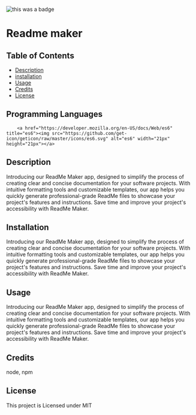 
![this was a badge](https://img.shields.io/badge/License-MIT-blue.svg)
# Readme maker

## Table of Contents
* [Description](#description)
* [installation](#installation)
* [Usage](#usage)
* [Credits](#credits)
* [License](#license)

## Programming Languages

        <a href="https://developer.mozilla.org/en-US/docs/Web/es6" title="es6"><img src="https://github.com/get-icon/geticon/raw/master/icons/es6.svg" alt="es6" width="21px" height="21px"></a>

## Description
Introducing our ReadMe Maker app, designed to simplify the process of creating clear and concise documentation for your software projects. With intuitive formatting tools and customizable templates, our app helps you quickly generate professional-grade ReadMe files to showcase your project's features and instructions. Save time and improve your project's accessibility with ReadMe Maker.

## Installation
Introducing our ReadMe Maker app, designed to simplify the process of creating clear and concise documentation for your software projects. With intuitive formatting tools and customizable templates, our app helps you quickly generate professional-grade ReadMe files to showcase your project's features and instructions. Save time and improve your project's accessibility with ReadMe Maker.

## Usage
Introducing our ReadMe Maker app, designed to simplify the process of creating clear and concise documentation for your software projects. With intuitive formatting tools and customizable templates, our app helps you quickly generate professional-grade ReadMe files to showcase your project's features and instructions. Save time and improve your project's accessibility with ReadMe Maker.

## Credits
node, npm


## License
This project is Licensed under MIT
        
